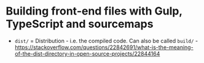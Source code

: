 # Building front-end files with Gulp, TypeScript and sourcemaps

* `dist/` = Distribution - i.e. the compiled code. Can also be called `build/` - https://stackoverflow.com/questions/22842691/what-is-the-meaning-of-the-dist-directory-in-open-source-projects/22844164

